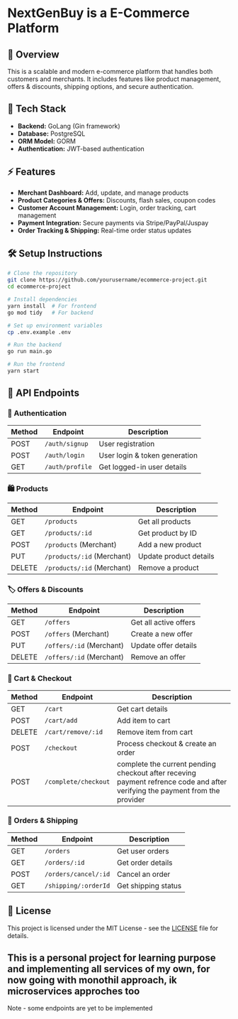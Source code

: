 # NextGenBuy is a E-Commerce Platform

## 🚀 Overview
This is a scalable and modern e-commerce platform that handles both customers and merchants. It includes features like product management, offers & discounts, shipping options, and secure authentication.

## 📂 Tech Stack
- **Backend:** GoLang (Gin framework)
- **Database:** PostgreSQL
- **ORM Model:** GORM
- **Authentication:** JWT-based authentication

## ⚡ Features
- **Merchant Dashboard:** Add, update, and manage products
- **Product Categories & Offers:** Discounts, flash sales, coupon codes
- **Customer Account Management:** Login, order tracking, cart management
- **Payment Integration:** Secure payments via Stripe/PayPal/Juspay
- **Order Tracking & Shipping:** Real-time order status updates

## 🛠 Setup Instructions
```bash
# Clone the repository
git clone https://github.com/yourusername/ecommerce-project.git
cd ecommerce-project

# Install dependencies
yarn install  # For frontend
go mod tidy   # For backend

# Set up environment variables
cp .env.example .env

# Run the backend
go run main.go

# Run the frontend
yarn start
```

## 📌 API Endpoints
### 🔑 Authentication
| Method | Endpoint       | Description |
|--------|--------------|-------------|
| POST   | `/auth/signup`  | User registration |
| POST   | `/auth/login`  | User login & token generation |
| GET    | `/auth/profile` | Get logged-in user details |

### 🛍 Products
| Method | Endpoint               | Description |
|--------|----------------------|-------------|
| GET    | `/products`            | Get all products |
| GET    | `/products/:id`        | Get product by ID |
| POST   | `/products` (Merchant) | Add a new product |
| PUT    | `/products/:id` (Merchant) | Update product details |
| DELETE | `/products/:id` (Merchant) | Remove a product |

### 🏷 Offers & Discounts
| Method | Endpoint               | Description |
|--------|----------------------|-------------|
| GET    | `/offers`            | Get all active offers |
| POST   | `/offers` (Merchant) | Create a new offer |
| PUT    | `/offers/:id` (Merchant) | Update offer details |
| DELETE | `/offers/:id` (Merchant) | Remove an offer |

### 🛒 Cart & Checkout
| Method | Endpoint               | Description |
|--------|----------------------|-------------|
| GET    | `/cart`              | Get cart details |
| POST   | `/cart/add`          | Add item to cart |
| DELETE | `/cart/remove/:id`   | Remove item from cart |
| POST   | `/checkout`          | Process checkout & create an order |
| POST   | `/complete/checkout` | complete the current pending checkout after receving payment refrence code and after verifying the payment from the provider |

### 🚚 Orders & Shipping
| Method | Endpoint               | Description |
|--------|----------------------|-------------|
| GET    | `/orders`            | Get user orders |
| GET    | `/orders/:id`        | Get order details |
| POST   | `/orders/cancel/:id` | Cancel an order |
| GET    | `/shipping/:orderId` | Get shipping status |

## 📄 License
This project is licensed under the MIT License - see the [LICENSE](LICENSE) file for details.

## This is a personal project for learning purpose and implementing all services of my own, for now going with monothil approach, ik microservices approches too

Note - some endpoints are yet to be implemented  
